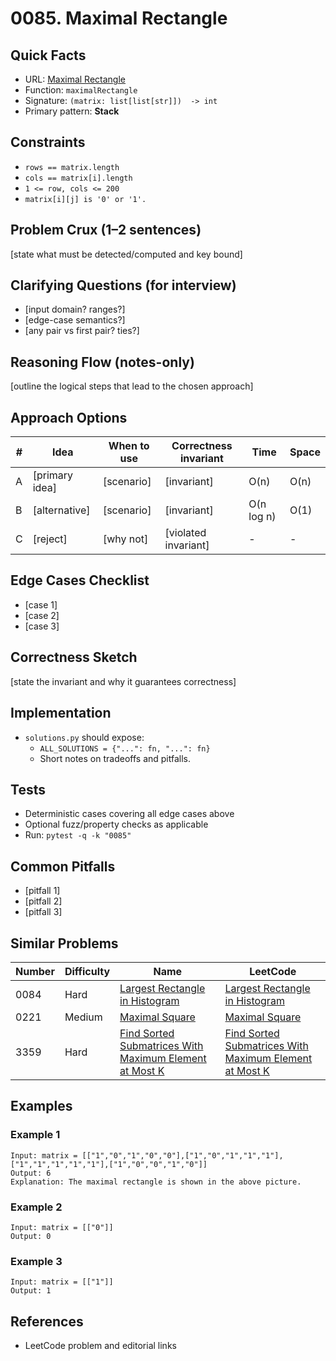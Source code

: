 # 0085. Maximal Rectangle

## Quick Facts

- URL: [Maximal Rectangle](https://leetcode.com/problems/maximal-rectangle/)
- Function: `maximalRectangle`
- Signature: `(matrix: list[list[str]])  -> int`
- Primary pattern: **Stack**

## Constraints

- `rows == matrix.length`
- `cols == matrix[i].length`
- `1 <= row, cols <= 200`
- `matrix[i][j] is '0' or '1'.`

## Problem Crux (1–2 sentences)

[state what must be detected/computed and key bound]

## Clarifying Questions (for interview)

- [input domain? ranges?]
- [edge-case semantics?]
- [any pair vs first pair? ties?]

## Reasoning Flow (notes-only)

[outline the logical steps that lead to the chosen approach]

## Approach Options

| # | Idea | When to use | Correctness invariant | Time | Space |
|---|------|-------------|-----------------------|------|-------|
| A | [primary idea] | [scenario] | [invariant] | O(n) | O(n) |
| B | [alternative] | [scenario] | [invariant] | O(n log n) | O(1) |
| C | [reject] | [why not] | [violated invariant] | - | - |

## Edge Cases Checklist

- [case 1]
- [case 2]
- [case 3]

## Correctness Sketch

[state the invariant and why it guarantees correctness]

## Implementation

- `solutions.py` should expose:
  - `ALL_SOLUTIONS = {"...": fn, "...": fn}`
  - Short notes on tradeoffs and pitfalls.

## Tests

- Deterministic cases covering all edge cases above
- Optional fuzz/property checks as applicable
- Run: `pytest -q -k "0085"`

## Common Pitfalls

- [pitfall 1]
- [pitfall 2]
- [pitfall 3]

## Similar Problems

| Number | Difficulty | Name | LeetCode |
|---|---|---|---|
| 0084 | Hard | [Largest Rectangle in Histogram](../0084-largest-rectangle-in-histogram/readme.md) | [Largest Rectangle in Histogram](https://leetcode.com/problems/largest-rectangle-in-histogram/) |
| 0221 | Medium | [Maximal Square](../0221-maximal-square/readme.md) | [Maximal Square](https://leetcode.com/problems/maximal-square/) |
| 3359 | Hard | [Find Sorted Submatrices With Maximum Element at Most K](../3359-find-sorted-submatrices-with-maximum-element-at-most-k/readme.md) | [Find Sorted Submatrices With Maximum Element at Most K](https://leetcode.com/problems/find-sorted-submatrices-with-maximum-element-at-most-k/) |

## Examples

### Example 1

```text
Input: matrix = [["1","0","1","0","0"],["1","0","1","1","1"],["1","1","1","1","1"],["1","0","0","1","0"]]
Output: 6
Explanation: The maximal rectangle is shown in the above picture.
```

### Example 2

```text
Input: matrix = [["0"]]
Output: 0
```

### Example 3

```text
Input: matrix = [["1"]]
Output: 1
```

## References

- LeetCode problem and editorial links

